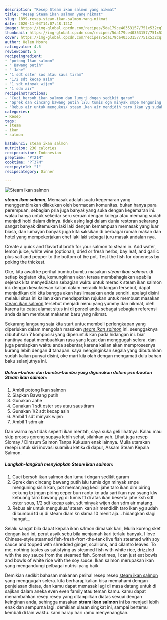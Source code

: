 ```yaml
---
description: "Resep Steam ikan salmon yang nikmat"
title: "Resep Steam ikan salmon yang nikmat"
slug: 1899-resep-steam-ikan-salmon-yang-nikmat
date: 2020-11-03T14:07:48.121Z
image: https://img-global.cpcdn.com/recipes/5da179ce40353157/751x532cq70/steam-ikan-salmon-foto-resep-utama.jpg
thumbnail: https://img-global.cpcdn.com/recipes/5da179ce40353157/751x532cq70/steam-ikan-salmon-foto-resep-utama.jpg
cover: https://img-global.cpcdn.com/recipes/5da179ce40353157/751x532cq70/steam-ikan-salmon-foto-resep-utama.jpg
author: Helen Moore
ratingvalue: 4.6
reviewcount: 5
recipeingredient:
- "potong Ikan salmon"
- " Bawang putih"
- " Jahe"
- "1 sdt oster sos atau saus tiram"
- "1/2 sdt kecap asin"
- "1 sdt minyak wijen"
- "1 sdm air"
recipeinstructions:
- "Cuci bersoh ikan salmon dan lumuri dngan sedikit garam"
- "Gprek dan cincang bawang putih lalu tumis dgn minyak smpe menguning sisih kan, pot memanjang kecil jahe taro ikan dlm piring cekung tp jngan piring ceper bun nanty kn ada sari ikan nya syang klw kebuang taro bawang yg di tumis td di atas ikan beserta jahe ksh sdt oster sous, 1/2 sdt kecap asin, sdt minyak wijen dan sdm air matang."
- "Rebus air untuk mengukus/ steam ikan air mendidih taro ikan yg sudah di bumbui td u/ di steam diam kn slama 10 menit aja... hidangkan slagi hangat..."
categories:
- Resep
tags:
- steam
- ikan
- salmon

katakunci: steam ikan salmon 
nutrition: 236 calories
recipecuisine: Indonesian
preptime: "PT21M"
cooktime: "PT37M"
recipeyield: "1"
recipecategory: Dinner

---
```



![Steam ikan salmon](https://img-global.cpcdn.com/recipes/5da179ce40353157/751x532cq70/steam-ikan-salmon-foto-resep-utama.jpg)

<b><i>steam ikan salmon</i></b>, Memasak adalah suatu kegemaran yang menggembirakan dilakukan oleh bermacam komunitas. bukan hanya para perempuan, sebagian pria juga banyak yang suka dengan kegemaran ini. walau hanya untuk sekedar seru seruan dengan kolega atau memang sudah menjadi hobi dalam dirinya. tidak asing lagi dalam dunia restoran sekarang sangat banyak ditemukan laki laki dengan kemampuan memasak yang luar biasa, dan lumayan banyak juga kita saksikan di berbagai rumah makan dan hotel yang mempekerjakan chef laki laki sebagai juru masak andalan nya.

Create a quick and flavorful broth for your salmon to steam in. Add water, lemon juice, white wine (optional), dried or fresh herbs, bay leaf, and garlic plus salt and pepper to the bottom of the pot. Test the fish for doneness by poking the thickest.

Oke, kita awali ke perihal bumbu bumbu masakan <i>steam ikan salmon</i>. di setiap kegiatan kita, kemungkinan akan terasa membahagiakan apabila sejenak kita menyediakan sebagian waktu untuk meracik steam ikan salmon ini. dengan kesuksesan kalian dalam meracik hidangan tersebut, dapat menjadikan diri kita bangga akan hasil masakan anda sendiri. apalagi disini melalui situs ini kalian akan mendapatkan rujukan untuk membuat masakan <u>steam ikan salmon</u> tersebut menjadi menu yang yummy dan nikmat, oleh karena itu catat alamat situs ini di ponsel anda sebagai sebagian referensi anda dalam membuat makanan baru yang nikmat.


Sekarang langsung saja kita start untuk membeli perlengkapan yang diperlukan dalam mengolah masakan <u><i>steam ikan salmon</i></u> ini. seenggaknya dibutuhkan <b>7</b> komposisi yang diperuntuk kan pada hidangan ini. biar nantinya dapat membuahkan rasa yang lezat dan menggugah selera. dan juga persiapkan waktu anda sebentar, karena kalian akan memprosesnya kurang lebih dengan <b>3</b> tahapan. saya menginginkan segala yang dibutuhkan sudah kalian punyai disini, oke mari kita olah dengan mengamati dulu bahan baku selanjutnya ini.

<!--inarticleads1-->

##### Bahan-bahan dan bumbu-bumbu yang digunakan dalam pembuatan Steam ikan salmon:

1. Ambil potong Ikan salmon
1. Siapkan  Bawang putih
1. Gunakan  Jahe
1. Gunakan 1 sdt oster sos atau saus tiram
1. Gunakan 1/2 sdt kecap asin
1. Ambil 1 sdt minyak wijen
1. Ambil 1 sdm air


Dan warna nya tidak seperti ikan mentah, saya suka geli lihatnya. Kalau mau skip proses goreng supaya lebih sehat, silahkan yah. Lihat juga resep Siomay / Dimsum Salmon Tanpa Kukusan enak lainnya. Mulia utarakan resepi untuk siri inovasi suamiku ketika di dapur, Assam Steam Kepala Salmon. 

<!--inarticleads2-->

##### Langkah-langkah menyiapkan Steam ikan salmon:

1. Cuci bersoh ikan salmon dan lumuri dngan sedikit garam
1. Gprek dan cincang bawang putih lalu tumis dgn minyak smpe menguning sisih kan, pot memanjang kecil jahe taro ikan dlm piring cekung tp jngan piring ceper bun nanty kn ada sari ikan nya syang klw kebuang taro bawang yg di tumis td di atas ikan beserta jahe ksh sdt oster sous, 1/2 sdt kecap asin, sdt minyak wijen dan sdm air matang.
1. Rebus air untuk mengukus/ steam ikan air mendidih taro ikan yg sudah di bumbui td u/ di steam diam kn slama 10 menit aja... hidangkan slagi hangat...


Selalu sangat bila dapat kepala ikan salmon dimasak kari, Mulia kureng sket dengan kari ini, perut asyik sebu bila menjamah kari terlalu banyak. I love Chinese-style steamed fish-fresh-from-the-tank live fish steamed with soy sauce and topped with shredded ginger, scallions, and cilantro leaves. To me, nothing tastes as satisfying as steamed fish with white rice, drizzled with the soy sauce from the steamed fish. Sometimes, I can just eat bowls and bowls of white rice with the soy sauce. Ikan salmon merupakan ikan yang mengandungi pelbagai nutrisi yang baik. 

Demikian sedikit bahasan makanan perihal resep resep <u>steam ikan salmon</u> yang menggugah selera. kita berharap kalian bisa memahami dengan penjelasan diatas, dan kamu dapat memasak lagi di masa datang untuk di sajikan dalam aneka even even family atau teman kamu. kamu dapat menambahkan resep resep yang ditampilkan diatas sesuai dengan keinginan anda, sehingga masakan <b>steam ikan salmon</b> ini bs menjadi lebih enak dan sempurna lagi. demikian ulasan singkat ini, sampai bertemu kembali di lain waktu. kami harap hari kamu menyenangkan.

